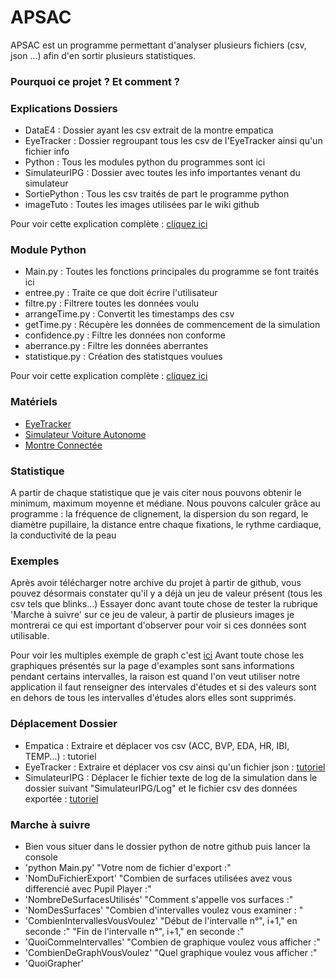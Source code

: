 # APSAC
APSAC est un programme permettant d'analyser plusieurs fichiers (csv, json ...) afin d'en sortir plusieurs statistiques.

### Pourquoi ce projet ? Et comment ?


### Explications Dossiers
- DataE4 : Dossier ayant les csv extrait de la montre empatica 
- EyeTracker : Dossier regroupant tous les csv de l'EyeTracker ainsi qu'un fichier info
- Python : Tous les modules python du programmes sont ici
- SimulateurIPG : Dossier avec toutes les info importantes venant du simulateur
- SortiePython : Tous les csv traités de part le programme python 
- imageTuto : Toutes les images utilisées par le wiki github

Pour voir cette explication complète : [cliquez ici](https://github.com/BenderSaucisson/APSAC/wiki/Explication-Dossiers-Github)

### Module Python
- Main.py : Toutes les fonctions principales du programme se font traités ici
- entree.py : Traite ce que doit écrire l'utilisateur
- filtre.py : Filtrere toutes les données voulu 
- arrangeTime.py : Convertit les timestamps des csv
- getTime.py : Récupère les données de commencement de la simulation
- confidence.py : Filtre les données non conforme
- aberrance.py : Filtre les données aberrantes 
- statistique.py : Création des statistques voulues

Pour voir cette explication complète : [cliquez ici](https://github.com/BenderSaucisson/APSAC/wiki/Explication-Module-Python)

### Matériels
- [EyeTracker](https://pupil-labs.com/products/core/)
- [Simulateur Voiture Autonome](https://ipg-automotive.com/fr/)
- [Montre Connectée](https://www.empatica.com/en-eu/research/e4/)

### Statistique
A partir de chaque statistique que je vais citer nous pouvons obtenir le minimum, maximum moyenne et médiane.
Nous pouvons calculer grâce au programme : la fréquence de clignement, la dispersion du son regard, le diamètre pupillaire, la distance entre chaque fixations, le rythme cardiaque, la conductivité de la peau

### Exemples
Après avoir télécharger notre archive du projet à partir de github, vous pouvez désormais constater qu'il y a déjà un jeu de valeur présent (tous les csv tels que blinks...) Essayer donc avant toute chose de tester la rubrique 'Marche à suivre' sur ce jeu de valeur, à partir de plusieurs images je montrerai ce qui est important d'observer pour voir si ces données sont utilisable.

Pour voir les multiples exemple de graph c'est [ici](https://github.com/BenderSaucisson/APSAC/wiki/Exemples)
Avant toute chose les graphiques présentés sur la page d'examples sont sans informations pendant certains intervalles, la raison est quand l'on veut utiliser notre application il faut renseigner des intervales d'études et si des valeurs sont en dehors de tous les intervalles d'études alors elles sont supprimés.

### Déplacement Dossier
- Empatica : Extraire et déplacer vos csv (ACC, BVP, EDA, HR, IBI, TEMP...) : tutoriel
- EyeTracker : Extraire et déplacer vos csv ainsi qu'un fichier json : [tutoriel](https://github.com/BenderSaucisson/APSAC/wiki/Fichiers-Eye-Tracker)
- SimulateurIPG : Déplacer le fichier texte de log de la simulation dans le dossier suivant "SimulateurIPG/Log" et le fichier csv des données exportée : [tutoriel](https://github.com/BenderSaucisson/APSAC/wiki/Fichiers-Simulateur-IPG)

### Marche à suivre
- Bien vous situer dans le dossier python de notre github puis lancer la console
- 'python Main.py'
"Votre nom de fichier d'export :"
- 'NomDuFichierExport'
"Combien de surfaces utilisées avez vous differencié avec Pupil Player :"
- 'NombreDeSurfacesUtilisés'
"Comment s'appelle vos surfaces :"
- 'NomDesSurfaces'
"Combien d'intervalles voulez vous examiner : "
- 'CombienIntervallesVousVoulez'
"Début de l'intervalle n°", i+1," en seconde :"
"Fin de l'intervalle n°", i+1," en seconde :"
- 'QuoiCommeIntervalles'
"Combien de graphique voulez vous afficher :"
- 'CombienDeGraphVousVoulez'
"Quel graphique voulez vous afficher :"
- 'QuoiGrapher'


